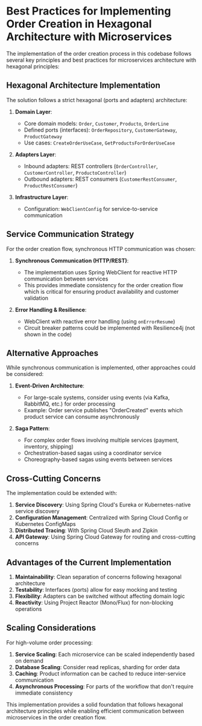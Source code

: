 # Best Practices for Implementing Order Creation in Hexagonal Architecture with Microservices

The implementation of the order creation process in this codebase follows several key principles and best practices for microservices architecture with hexagonal principles:

## Hexagonal Architecture Implementation

The solution follows a strict hexagonal (ports and adapters) architecture:

1. **Domain Layer**:
   - Core domain models: `Order`, `Customer`, `Producto`, `OrderLine`
   - Defined ports (interfaces): `OrderRepository`, `CustomerGateway`, `ProductGateway`
   - Use cases: `CreateOrderUseCase`, `GetProductsForOrderUseCase`

2. **Adapters Layer**:
   - Inbound adapters: REST controllers (`OrderController`, `CustomerController`, `ProductoController`)
   - Outbound adapters: REST consumers (`CustomerRestConsumer`, `ProductRestConsumer`)

3. **Infrastructure Layer**:
   - Configuration: `WebClientConfig` for service-to-service communication

## Service Communication Strategy

For the order creation flow, synchronous HTTP communication was chosen:

1. **Synchronous Communication (HTTP/REST)**:
   - The implementation uses Spring WebClient for reactive HTTP communication between services
   - This provides immediate consistency for the order creation flow which is critical for ensuring product availability and customer validation

2. **Error Handling & Resilience**:
   - WebClient with reactive error handling (using `onErrorResume`)
   - Circuit breaker patterns could be implemented with Resilience4j (not shown in the code)

## Alternative Approaches

While synchronous communication is implemented, other approaches could be considered:

1. **Event-Driven Architecture**:
   - For large-scale systems, consider using events (via Kafka, RabbitMQ, etc.) for order processing
   - Example: Order service publishes "OrderCreated" events which product service can consume asynchronously

2. **Saga Pattern**:
   - For complex order flows involving multiple services (payment, inventory, shipping)
   - Orchestration-based sagas using a coordinator service
   - Choreography-based sagas using events between services

## Cross-Cutting Concerns

The implementation could be extended with:

1. **Service Discovery**: Using Spring Cloud's Eureka or Kubernetes-native service discovery
2. **Configuration Management**: Centralized with Spring Cloud Config or Kubernetes ConfigMaps
3. **Distributed Tracing**: With Spring Cloud Sleuth and Zipkin
4. **API Gateway**: Using Spring Cloud Gateway for routing and cross-cutting concerns

## Advantages of the Current Implementation

1. **Maintainability**: Clean separation of concerns following hexagonal architecture
2. **Testability**: Interfaces (ports) allow for easy mocking and testing
3. **Flexibility**: Adapters can be switched without affecting domain logic
4. **Reactivity**: Using Project Reactor (Mono/Flux) for non-blocking operations

## Scaling Considerations

For high-volume order processing:

1. **Service Scaling**: Each microservice can be scaled independently based on demand
2. **Database Scaling**: Consider read replicas, sharding for order data
3. **Caching**: Product information can be cached to reduce inter-service communication
4. **Asynchronous Processing**: For parts of the workflow that don't require immediate consistency

This implementation provides a solid foundation that follows hexagonal architecture principles while enabling efficient communication between microservices in the order creation flow.